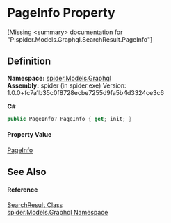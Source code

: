# PageInfo Property


\[Missing &lt;summary&gt; documentation for "P:spider.Models.Graphql.SearchResult.PageInfo"\]



## Definition
**Namespace:** <a href="a7324a28-4f46-beaa-9269-26a8fa385391">spider.Models.Graphql</a>  
**Assembly:** spider (in spider.exe) Version: 1.0.0+fc7a1b35c0f8728ecbe7255d9fa5b4d3324ce3c6

**C#**
``` C#
public PageInfo? PageInfo { get; init; }
```



#### Property Value
<a href="4426d922-5279-411d-4a22-7e910a62f8f0">PageInfo</a>

## See Also


#### Reference
<a href="20f31b47-26a5-1ffa-692f-e22439f75a3e">SearchResult Class</a>  
<a href="a7324a28-4f46-beaa-9269-26a8fa385391">spider.Models.Graphql Namespace</a>  
